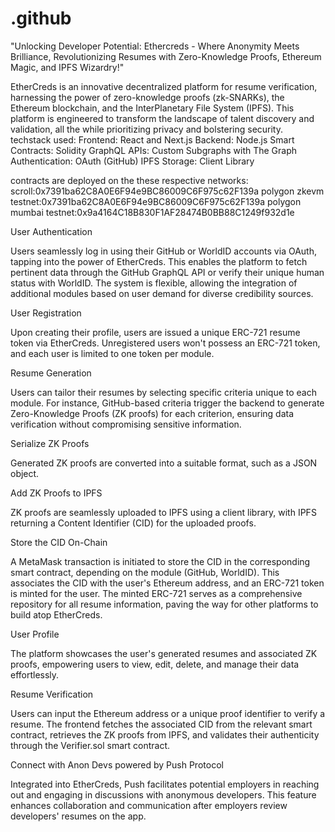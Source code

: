 # .github
"Unlocking Developer Potential: Ethercreds - Where Anonymity Meets Brilliance, Revolutionizing Resumes with Zero-Knowledge Proofs, Ethereum Magic, and IPFS Wizardry!"

EtherCreds is an innovative decentralized platform for resume verification, harnessing the power of zero-knowledge proofs (zk-SNARKs), the Ethereum blockchain, and the InterPlanetary File System (IPFS). This platform is engineered to transform the landscape of talent discovery and validation, all the while prioritizing privacy and bolstering security.
techstack used:
Frontend: React and Next.js 
Backend: Node.js 
Smart Contracts: Solidity
GraphQL APIs: Custom Subgraphs with The Graph
Authentication: OAuth (GitHub)
IPFS Storage: Client Library

contracts are deployed on the these respective networks:
scroll:0x7391ba62C8A0E6F94e9BC86009C6F975c62F139a
polygon zkevm testnet:0x7391ba62C8A0E6F94e9BC86009C6F975c62F139a
polygon mumbai testnet:0x9a4164C18B830F1AF28474B0BB88C1249f932d1e


User Authentication

Users seamlessly log in using their GitHub or WorldID accounts via OAuth, tapping into the power of EtherCreds. This enables the platform to fetch pertinent data through the GitHub GraphQL API or verify their unique human status with WorldID. The system is flexible, allowing the integration of additional modules based on user demand for diverse credibility sources.

User Registration

Upon creating their profile, users are issued a unique ERC-721 resume token via EtherCreds. Unregistered users won't possess an ERC-721 token, and each user is limited to one token per module.

Resume Generation

Users can tailor their resumes by selecting specific criteria unique to each module. For instance, GitHub-based criteria trigger the backend to generate Zero-Knowledge Proofs (ZK proofs) for each criterion, ensuring data verification without compromising sensitive information.

Serialize ZK Proofs

Generated ZK proofs are converted into a suitable format, such as a JSON object.

Add ZK Proofs to IPFS

ZK proofs are seamlessly uploaded to IPFS using a client library, with IPFS returning a Content Identifier (CID) for the uploaded proofs.

Store the CID On-Chain

A MetaMask transaction is initiated to store the CID in the corresponding smart contract, depending on the module (GitHub, WorldID). This associates the CID with the user's Ethereum address, and an ERC-721 token is minted for the user. The minted ERC-721 serves as a comprehensive repository for all resume information, paving the way for other platforms to build atop EtherCreds.

User Profile

The platform showcases the user's generated resumes and associated ZK proofs, empowering users to view, edit, delete, and manage their data effortlessly.

Resume Verification

Users can input the Ethereum address or a unique proof identifier to verify a resume. The frontend fetches the associated CID from the relevant smart contract, retrieves the ZK proofs from IPFS, and validates their authenticity through the Verifier.sol smart contract.

Connect with Anon Devs powered by Push Protocol

Integrated into EtherCreds, Push facilitates potential employers in reaching out and engaging in discussions with anonymous developers. This feature enhances collaboration and communication after employers review developers' resumes on the app.
